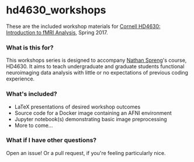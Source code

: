 # hd4630_workshops
These are the included workshop materials for [Cornell HD4630: Introduction to fMRI Analysis](https://classes.cornell.edu/browse/roster/SP17/class/HD/4630), Spring 2017.

### What is this for?
This workshops series is designed to accompany [Nathan Spreng](http://lbc.human.cornell.edu/Home.html)'s course, HD4630. It aims to teach undergraduate and graduate students functional neuroimaging data analysis with little or no expectations of previous coding experience. 

### What's included?
* LaTeX presentations of desired workshop outcomes
* Source code for a Docker image containing an AFNI environment
* Jupyter notebook(s) demonstrating basic image preprocessing
* More to come...

### What if I have other questions?
Open an issue! Or a pull request, if you're feeling particularly nice. 
